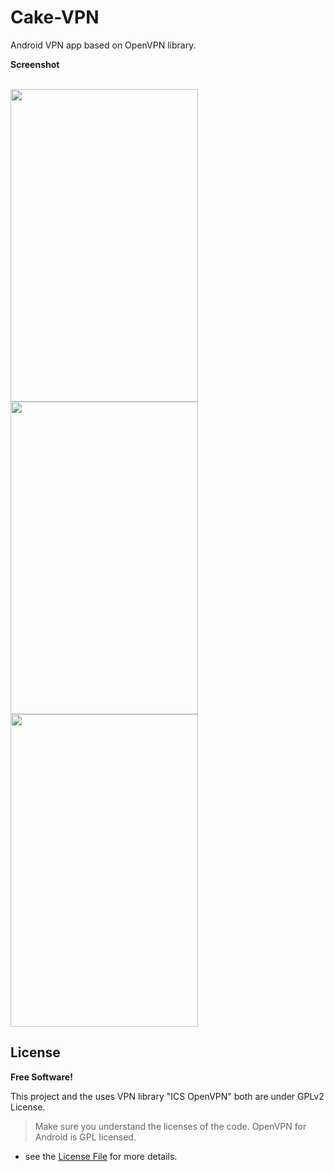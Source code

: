 # Cake-VPN
Android VPN app based on OpenVPN library.

**Screenshot**

</br>
<img height='500' width ='300' src="https://i.imgur.com/8tE1ro1.png" />
<img height='500' width ='300' src="https://i.imgur.com/dvkSdoc.png" />
<img height='500' width ='300' src="https://i.imgur.com/AD4prz7.png" />
</br>


## License
**Free Software!**

This project and the uses VPN library "ICS OpenVPN" both are under GPLv2 License.

> Make sure you understand the licenses of the code. OpenVPN for Android is GPL licensed.

- see the [License File](LICENSE) for more details.
